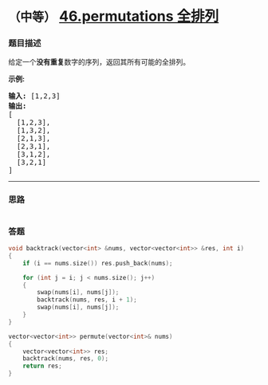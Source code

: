 # `（中等）`  [46.permutations 全排列](https://leetcode-cn.com/problems/permutations/)

### 题目描述
<p>给定一个<strong>没有重复</strong>数字的序列，返回其所有可能的全排列。</p>

<p><strong>示例:</strong></p>

<pre><strong>输入:</strong> [1,2,3]
<strong>输出:</strong>
[
  [1,2,3],
  [1,3,2],
  [2,1,3],
  [2,3,1],
  [3,1,2],
  [3,2,1]
]</pre>


---
### 思路
```
```

### 答题
``` C++
void backtrack(vector<int> &nums, vector<vector<int>> &res, int i)
{
	if (i == nums.size()) res.push_back(nums);

	for (int j = i; j < nums.size(); j++)
	{
		swap(nums[i], nums[j]);
		backtrack(nums, res, i + 1);
		swap(nums[i], nums[j]);
	}
}

vector<vector<int>> permute(vector<int>& nums) 
{
	vector<vector<int>> res;
	backtrack(nums, res, 0);
	return res;
}
```


